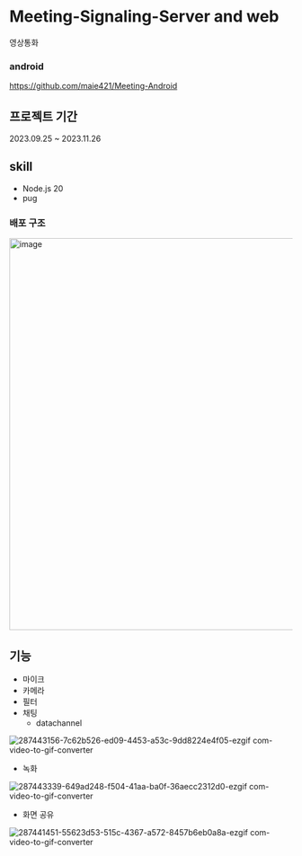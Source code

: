 # Meeting-Signaling-Server and web
영상통화
### android 
https://github.com/maie421/Meeting-Android

## 프로젝트 기간
2023.09.25 ~ 2023.11.26

## skill
- Node.js 20
- pug

### 배포 구조
<img width="698" alt="image" src="https://github.com/maie421/track-price-changes/assets/35258834/4f3cf9b2-db79-41aa-8445-1a37e647c4d1">

## 기능
- 마이크
- 카메라
- 필터
- 채팅
  - datachannel
 
![287443156-7c62b526-ed09-4453-a53c-9dd8224e4f05-ezgif com-video-to-gif-converter](https://github.com/maie421/Meeting-Android/assets/35258834/58487ce2-5b5a-44a0-aa1d-6caf43adf511)

- 녹화
  
![287443339-649ad248-f504-41aa-ba0f-36aecc2312d0-ezgif com-video-to-gif-converter](https://github.com/maie421/Meeting-Android/assets/35258834/17cac569-2b50-4ec6-8ac3-507d3afd0db3)

- 화면 공유

![287441451-55623d53-515c-4367-a572-8457b6eb0a8a-ezgif com-video-to-gif-converter](https://github.com/maie421/Meeting-Android/assets/35258834/9fa86e56-4b66-466d-bda0-7f0db22c39e4)
